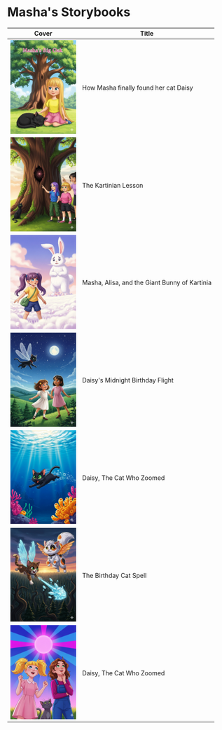 
# Masha's Storybooks

| Cover | Title |
|-------|--------|
| <a href="https://gemini.google.com/share/96067ef7562b"><img width="150" src="covers/cover001.png"></a> | How Masha finally found her cat Daisy |
| <a href="https://gemini.google.com/share/952e0bd26e81"><img width="150" src="covers/cover002.png"></a> | The Kartinian Lesson |
| <a href="https://gemini.google.com/share/e32e2cfa757c"><img width="150" src="covers/cover004.png"></a> | Masha, Alisa, and the Giant Bunny of Kartinia |
| <a href="https://gemini.google.com/share/f535fc2adf80"><img width="150" src="covers/cover005.png"></a> | Daisy's Midnight Birthday Flight |
| <a href="https://gemini.google.com/share/a21e93502f1d"><img width="150" src="covers/cover006.png"></a> | Daisy, The Cat Who Zoomed |
| <a href="https://gemini.google.com/share/f726c843dfb1"><img width="150" src="covers/cover007.png"></a> | The Birthday Cat Spell |
| <a href="https://gemini.google.com/share/2eadccb2538b"><img width="150" src="covers/cover008.png"></a> | Daisy, The Cat Who Zoomed |
